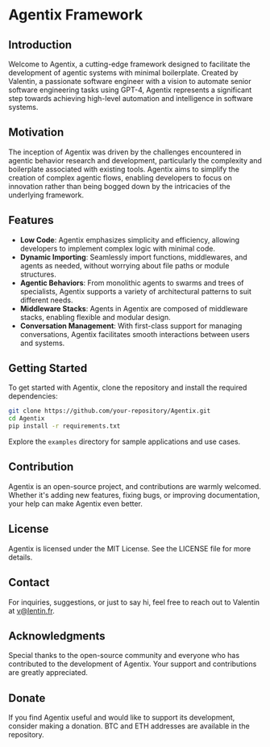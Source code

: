 # Agentix Framework

## Introduction
Welcome to Agentix, a cutting-edge framework designed to facilitate the development of agentic systems with minimal boilerplate. Created by Valentin, a passionate software engineer with a vision to automate senior software engineering tasks using GPT-4, Agentix represents a significant step towards achieving high-level automation and intelligence in software systems.

## Motivation
The inception of Agentix was driven by the challenges encountered in agentic behavior research and development, particularly the complexity and boilerplate associated with existing tools. Agentix aims to simplify the creation of complex agentic flows, enabling developers to focus on innovation rather than being bogged down by the intricacies of the underlying framework.

## Features
- **Low Code**: Agentix emphasizes simplicity and efficiency, allowing developers to implement complex logic with minimal code.
- **Dynamic Importing**: Seamlessly import functions, middlewares, and agents as needed, without worrying about file paths or module structures.
- **Agentic Behaviors**: From monolithic agents to swarms and trees of specialists, Agentix supports a variety of architectural patterns to suit different needs.
- **Middleware Stacks**: Agents in Agentix are composed of middleware stacks, enabling flexible and modular design.
- **Conversation Management**: With first-class support for managing conversations, Agentix facilitates smooth interactions between users and systems.

## Getting Started
To get started with Agentix, clone the repository and install the required dependencies:
```bash
git clone https://github.com/your-repository/Agentix.git
cd Agentix
pip install -r requirements.txt
```
Explore the `examples` directory for sample applications and use cases.

## Contribution
Agentix is an open-source project, and contributions are warmly welcomed. Whether it's adding new features, fixing bugs, or improving documentation, your help can make Agentix even better.

## License
Agentix is licensed under the MIT License. See the LICENSE file for more details.

## Contact
For inquiries, suggestions, or just to say hi, feel free to reach out to Valentin at v@lentin.fr.

## Acknowledgments
Special thanks to the open-source community and everyone who has contributed to the development of Agentix. Your support and contributions are greatly appreciated.

## Donate
If you find Agentix useful and would like to support its development, consider making a donation. BTC and ETH addresses are available in the repository.
